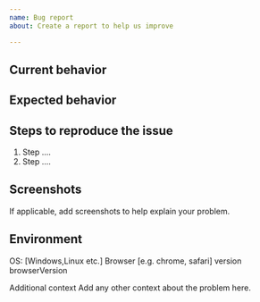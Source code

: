 ```yaml
---
name: Bug report
about: Create a report to help us improve

---
```


<!--
Describe the bug
-->


## Current behavior
<!-- Describe how the issue manifests. -->


## Expected behavior
<!-- Describe what is the expected behaviour. -->


## Steps to reproduce the issue
<!--Please provide the steps to reproduce the bug -->

1. Step ....
2. Step ....


## Screenshots
If applicable, add screenshots to help explain your problem.

## Environment

OS: [Windows,Linux etc.]
Browser [e.g. chrome, safari] version browserVersion

Additional context
Add any other context about the problem here.
